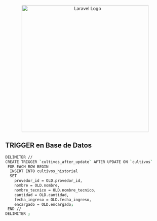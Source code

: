 <p align="center"><a href="https://laravel.com" target="_blank"><img src="https://raw.githubusercontent.com/laravel/art/master/logo-lockup/5%20SVG/2%20CMYK/1%20Full%20Color/laravel-logolockup-cmyk-red.svg" width="400" alt="Laravel Logo"></a></p>

## TRIGGER en Base de Datos

```bash
DELIMITER //
CREATE TRIGGER `cultivos_after_update` AFTER UPDATE ON `cultivos`
 FOR EACH ROW BEGIN
  INSERT INTO cultivos_historial
  SET
    provedor_id = OLD.provedor_id,
    nombre = OLD.nombre,
    nombre_tecnico = OLD.nombre_tecnico,
    cantidad = OLD.cantidad,
    fecha_ingreso = OLD.fecha_ingreso,
    encargado = OLD.encargado;
 END //
DELIMITER ;
```